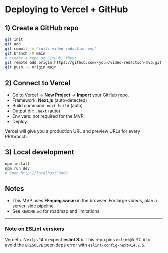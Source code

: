 
# Deploying to Vercel + GitHub

## 1) Create a GitHub repo
```bash
git init
git add .
git commit -m "init: video redaction mvp"
git branch -M main
# create a repo on GitHub, then:
git remote add origin https://github.com/<you>/video-redaction-mvp.git
git push -u origin main
```

## 2) Connect to Vercel
- Go to Vercel → **New Project** → **Import** your GitHub repo.
- Framework: **Next.js** (auto-detected)
- Build command: `next build` (auto)
- Output dir: `.next` (auto)
- Env vars: not required for the MVP.
- Deploy.

Vercel will give you a production URL and preview URLs for every PR/branch.

## 3) Local development
```bash
npm install
npm run dev
# open http://localhost:3000
```

## Notes
- This MVP uses **FFmpeg.wasm** in the browser. For large videos, plan a server-side pipeline.
- See `README.md` for roadmap and limitations.


---

### Note on ESLint versions
Vercel + Next.js 14.x expect **eslint 8.x**. This repo pins `eslint@8.57.0` to avoid the `ERESOLVE` peer-deps error with `eslint-config-next@14.2.5`.
